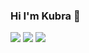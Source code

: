 ### Hi I'm Kubra 👋


[![](https://img.shields.io/badge/LinkedIn-%230077B5.svg?&style=flat&logo=linkedin&logoColor=white)](https://www.linkedin.com/in/hatice-kubra-kucukkartal/)
[![](https://img.shields.io/badge/Kaggle-%2312100E.svg?&style=flat?labelColor=blue?color=blue&logo=kaggle&logoColor=blue)](https://www.kaggle.com/hkubra)
[![](https://img.shields.io/badge/Email-haticekubra26%40gmail.com-red)](mailto:haticekubra26@gmail.com) 
<!-- ![](https://komarev.com/ghpvc/?username=hkubrakkartaln&color=FFA500&label=Profile+views) -->


<!--
**hkubrakkartal/hkubrakkartal** is a ✨ _special_ ✨ repository because its `README.md` (this file) appears on your GitHub profile.

Here are some ideas to get you started:

- 🔭 I’m currently working on ...
- 🌱 I’m currently learning ...
- 👯 I’m looking to collaborate on ...
- 🤔 I’m looking for help with ...
- 💬 Ask me about ...
- 📫 How to reach me: ... 
- 😄 Pronouns: ...
- ⚡ Fun fact: ...
-->

